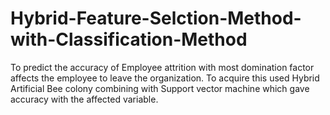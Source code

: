 # Hybrid-Feature-Selction-Method-with-Classification-Method
To predict the accuracy of Employee attrition with most domination factor affects the employee to leave the organization. To acquire this used Hybrid Artificial Bee colony combining with Support vector machine which gave accuracy with the affected variable. 
